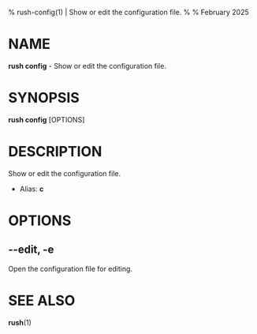 % rush-config(1) | Show or edit the configuration file.
% 
% February 2025

NAME
==================================================

**rush config** - Show or edit the configuration file.

SYNOPSIS
==================================================

**rush config** [OPTIONS]

DESCRIPTION
==================================================

Show or edit the configuration file.

- Alias: **c**

OPTIONS
==================================================

--edit, -e
--------------------------------------------------

Open the configuration file for editing.


SEE ALSO
==================================================

**rush**(1)


